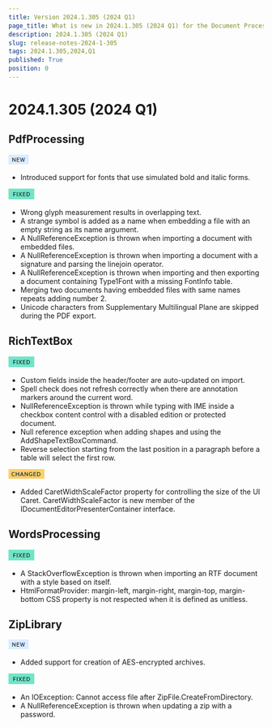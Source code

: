 ```yaml
---
title: Version 2024.1.305 (2024 Q1)
page_title: What is new in 2024.1.305 (2024 Q1) for the Document Processing Libraries
description: 2024.1.305 (2024 Q1)
slug: release-notes-2024-1-305 
tags: 2024.1.305,2024,Q1
published: True
position: 0
---
```



# 2024.1.305 (2024 Q1)


## PdfProcessing


![new](../images/new.png)

* Introduced support for fonts that use simulated bold and italic forms.

![fixed](../images/fixed.png)

* Wrong glyph measurement results in overlapping text.
* A strange symbol is added as a name when embedding a file with an empty string as its name argument.
* A NullReferenceException is thrown when importing a document with embedded files.
* A NullReferenceException is thrown when importing a document with a signature and parsing the linejoin operator.
* А NullReferenceException is thrown when importing and then exporting a document containing Type1Font with a missing FontInfo table.
* Merging two documents having embedded files with same names repeats adding number 2.
* Unicode characters from Supplementary Multilingual Plane are skipped during the PDF export.

## RichTextBox


![fixed](../images/fixed.png)

* Custom fields inside the header/footer are auto-updated on import.
* Spell check does not refresh correctly when there are annotation markers around the current word.
* NullReferenceException is thrown while typing with IME inside a checkbox content control with a disabled edition or protected document.
* Null reference exception when adding shapes and using the AddShapeTextBoxCommand.
* Reverse selection starting from the last position in a paragraph before a table will select the first row.

![changed](../images/changed.png)

* Added CaretWidthScaleFactor property for controlling the size of the UI Caret. CaretWidthScaleFactor is new member of the IDocumentEditorPresenterContainer interface.

## WordsProcessing


![fixed](../images/fixed.png)

* A StackOverflowException is thrown when importing an RTF document with a style based on itself.
* HtmlFormatProvider: margin-left, margin-right, margin-top, margin-bottom CSS property is not respected when it is defined as unitless.

## ZipLibrary


![new](../images/new.png)

* Added support for creation of AES-encrypted archives.

![fixed](../images/fixed.png)

* An IOException: Cannot access file after ZipFile.CreateFromDirectory.
* A NullReferenceException is thrown when updating a zip with a password.
